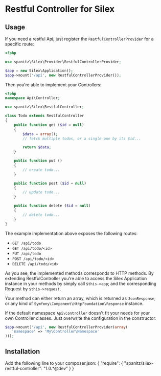 Restful Controller for Silex
============================

Usage
-----

If you need a restful Api, just register the `RestfulControllerProvider` for a specific route:

```php
<?php

use spanitz\Silex\Provider\RestfulControllerProvider;

$app = new Silex\Application();
$app->mount('/api', new RestfulControllerProvider());
```

Then you're able to implement your Controllers:

```php
<?php
namespace Api\Controller;

use spanitz\Silex\RestfulController;

class Todo extends RestfulController
{
    public function get ($id = null)
    {
        $data = array();
        // fetch multiple todos, or a single one by its $id...

        return $data;
    }

    public function put ()
    {
        // create todo...
    }

    public function post ($id = null)
    {
        // update todo...
    }

    public function delete ($id = null)
    {
        // delete todo...
    }
}
```

The example implementation above exposes the following routes:

* `GET /api/todo`
* `GET /api/todo/<id>`
* `PUT /api/todo`
* `POST /api/todo/<id>`
* `DELETE /api/todo/<id>`

As you see, the implemented methods corresponds to HTTP methods. By extending RestfulController you're able to access the Silex Application instance in your methods by simply call `$this->app`; and the corresponding Request by `$this->request`.

Your method can either return an array, which is returned as `JsonResponse`; or any kind of `Symfony\Component\HttpFoundation\Response` instance.

If the default namespace `Api\Controller` doesn't fit your needs for your own Controller classes. Just overwrite the configuration in the constructor:

 ```php
 $app->mount('/api', new RestfulControllerProvider(array(
    'namespace' => 'My\Controller\Namespace'
 )));
 ```

Installation
------------

Add the following line to your composer.json:
    {
        "require": {
            "spanitz/silex-restful-controller": "1.0.*@dev"
        }
    }
